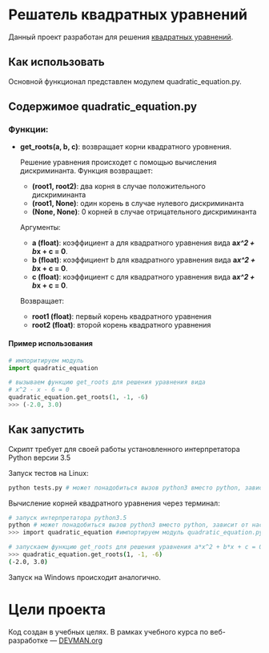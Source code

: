 # Решатель квадратных уравнений

Данный проект разработан для решения [квадратных уравнений](https://ru.wikipedia.org/wiki/Квадратное_уравнение).

## Как использовать

Основной функционал представлен модулем quadratic_equation.py.

## Содержимое quadratic_equation.py
### Функции:
  - **get_roots(a, b, c)**: возвращает корни квадратного уровнения.

    Решение уравнения происходет с помощью вычисления дискриминанта. Функция возвращает:
    - **(root1, root2)**: два корня в случае положительного дискриминанта
    - **(root1, None)**: один корень в случае нулевого дискриминанта
    - **(None, None)**: 0 корней в случае отрицательного дискриминанта

    Аргументы:
    - **a (float)**: коэффициент a для квадратного уравнения вида **a*x^2 + b*x + c = 0**.
    - **b (float)**: коэффициент b для квадратного уравнения вида **a*x^2 + b*x + c = 0**.
    - **с (float)**: коэффициент с для квадратного уравнения вида **a*x^2 + b*x + c = 0**.

    Возвращает:
    - **root1 (float)**: первый корень квадратного уравнения
    - **root2 (float)**: второй корень квадратного уравнения

#### Пример использования

```python
# импоритируем модуль
import quadratic_equation 

# вызываем функцию get_roots для решения уравнения вида 
# x^2 - x - 6 = 0
quadratic_equation.get_roots(1, -1, -6)
>>> (-2.0, 3.0)
```

## Как запустить

Скрипт требует для своей работы установленного интерпретатора Python версии 3.5

Запуск тестов на Linux:

```bash
python tests.py # может понадобиться вызов python3 вместо python, зависит от настроек операционной системы
```

Вычисление корней квадратного уравнения через терминал:
```bash
# запуск интерпретатора python3.5
python # может понадобиться вызов python3 вместо python, зависит от настроек операционной системы
>>> import quadratic_equation #импортируем модуль quadratic_equation.py

# запускаем функцию get_roots для решения уравнения a*x^2 + b*x + c = 0
>>> quadratic_equation.get_roots(1, -1, -6) 
(-2.0, 3.0)
```

Запуск на Windows происходит аналогично.

# Цели проекта

Код создан в учебных целях. В рамках учебного курса по веб-разработке ― [DEVMAN.org](https://devman.org)
